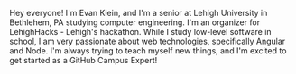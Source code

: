 Hey everyone! I'm Evan Klein, and I'm a senior at Lehigh University in Bethlehem, PA studying computer engineering. I'm an organizer for LehighHacks - Lehigh's hackathon. While I study low-level software in school, I am very passionate about web technologies, specifically Angular and Node. I'm always trying to teach myself new things, and I'm excited to get started as a GitHub Campus Expert!
